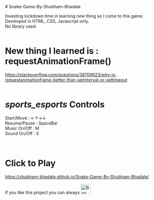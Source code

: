 <link href="https://fonts.googleapis.com/icon?family=Material+Icons" rel="stylesheet">
# Snake-Game-By-Shubham-Bhadale

Investing lockdown time in learning new thing so I come to this game.<br>
Developed in HTML, CSS, Javascript only.<br>
No library used.<br><br>
# New thing I learned is : requestAnimationFrame()<br>
https://stackoverflow.com/questions/38709923/why-is-requestanimationframe-better-than-setinterval-or-settimeout
<br><br>
# <i class="material-icons">sports_esports</i> Controls <br>
Start/Move : &#x2190;&#x2191;&#x2192;&#x2193; <br>
Resume/Pause : SpaceBar<br>
Music On/Off : M<br>
Sound On/Off : S<br>
<br><br>
# Click to Play<br>
https://shubham-bhadale.github.io/Snake-Game-By-Shubham-Bhadale/
<br><br>
 If you like this project you can always 
 <a href="https://www.buymeacoffee.com/shubham.bhadale" rel="nofollow" target="_blank">
 <img src="https://camo.githubusercontent.com/30c3222ed37f33ca6deeaa84826cb60918cf70adf20c1881e514a663f616411c/68747470733a2f2f63646e2e6275796d6561636f666665652e636f6d2f627574746f6e732f76322f64656661756c742d626c75652e706e67" alt="Buy Me A Coffee" height="32" data-canonical-src="https://cdn.buymeacoffee.com/buttons/v2/default-blue.png" style="max-width:100%;"></a> 
